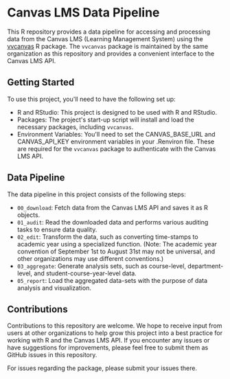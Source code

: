 # Canvas LMS Data Pipeline

This R repository provides a data pipeline for accessing and processing data from the Canvas LMS (Learning Management System) using the [vvcanvas](https://github.com/vusaverse/vvcanvas)  R package. The `vvcanvas` package is maintained by the same organization as this repository and provides a convenient interface to the Canvas LMS API.

## Getting Started

To use this project, you'll need to have the following set up:

-   R and RStudio: This project is designed to be used with R and RStudio.
-   Packages: The project's start-up script will install and load the necessary packages, including `vvcanvas`.
-   Environment Variables: You'll need to set the CANVAS_BASE_URL and CANVAS_API_KEY environment variables in your .Renviron file. These are required for the `vvcanvas` package to authenticate with the Canvas LMS API.

## Data Pipeline

The data pipeline in this project consists of the following steps:

-   `00_download`: Fetch data from the Canvas LMS API and saves it as R objects.
-   `01_audit`: Read the downloaded data and performs various auditing tasks to ensure data quality.
-   `02_edit`: Transform the data, such as converting time-stamps to academic year using a specialized function. (Note: The academic year convention of September 1st to August 31st may not be universal, and other organizations may use different conventions.)
-   `03_aggregate`: Generate analysis sets, such as course-level, department-level, and student-course-year-level data.
-   `05_report`: Load the aggregated data-sets with the purpose of data analysis and visualization.

## Contributions

Contributions to this repository are welcome. We hope to receive input from users at other organizations to help grow this project into a best practice for working with R and the Canvas LMS API. If you encounter any issues or have suggestions for improvements, please feel free to submit them as GitHub issues in this repository.

For issues regarding the package, please submit your issues there.
